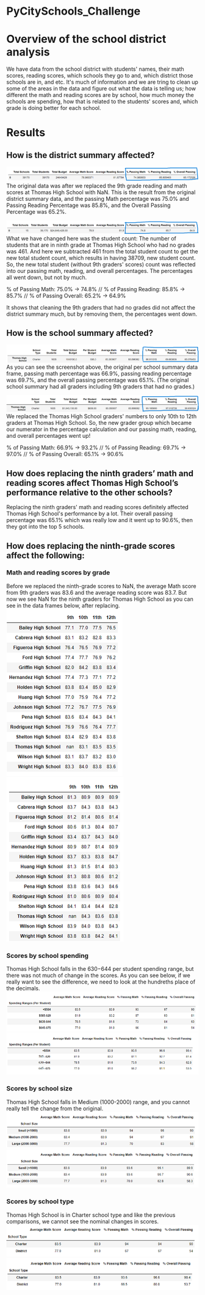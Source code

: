 # PyCitySchools_Challenge

# Overview of the school district analysis
We have data from the school district with students' names, their math scores, reading scores, which schools they go to and, which district those schools are in, and etc. 
It's much of information and we are tring to clean up some of the areas in the data and figure out what the data is telling us; 
how different the math and reading scores are by school, how much money the schools are spending, how that is related to the students' scores and, 
which grade is doing better for each school. 

# Results

## How is the district summary affected?

![district_summary_original](./Resources/district_summary_df_original.png)
The original data was after we replaced the 9th grade reading and math scores at Thomas High School with NaN.
This is the result from the original district summary data, and the passing Math percentage was 75.0% and Passing Reading Percentage was 85.8%, 
and the Overall Passing Percentage was 65.2%. 

![district_summary_df_changed](./Resources/district_summary_df_changed.png)
What we have changed here was the student count: The number of students that are in ninth grade at Thomas High School who had no grades was 461. And here we subtracted 
461 from the total student count to get the new total student count, which results in having 38709, new student count. 
So, the new total student (without 9th graders' scores) count was reflected into our passing math, reading, and overall percentages. 
The percentages all went down, but not by much.

% of Passing Math: 75.0% -> 74.8%  //
% of Passing Reading: 85.8% -> 85.7%  //
% of Passing Overall: 65.2% -> 64.9%

It shows that cleaning the 9th graders that had no grades did not affect the district summary much, but by removing them, the percentages went down.

## How is the school summary affected?

![per_school_summary_df_original](./Resources/per_school_summary_df_original.png)
As you can see the screenshot above, the original per school summary data frame, passing math percentage was 66.9%, passing reading percentage was 69.7%, and
the overall passing percentage was 65.1%. (The original school summary had all graders including 9th graders that had no grades.)

![per_school_summary_df_changed](./Resources/per_school_summary_df_changed.png)
We replaced the Thomas High School graders' numbers to only 10th to 12th graders at Thomas High School. 
So, the new grader group which became our numerator in the percentage calculation and our passing math, reading, and overall percentages went up! 

% of Passing Math: 66.9% -> 93.2%  //
% of Passing Reading: 69.7% -> 97.0%  //
% of Passing Overall: 65.1% -> 90.6%

## How does replacing the ninth graders’ math and reading scores affect Thomas High School’s performance relative to the other schools?
Replacing the ninth graders' math and reading scores definitely affected Thomas High School's performance by a lot.
Their overall passing percentage was 65.1% which was really low and it went up to 90.6%, then they got into the top 5 schools. 

## How does replacing the ninth-grade scores affect the following:

### Math and reading scores by grade
Before we replaced the ninth-grade scores to NaN, the average Math score from 9th graders was 83.6 and the average reading score was 83.7.
But now we see NaN for the ninth graders for Thomas High School as you can see in the data frames below, after replacing.
![math_scores_by_grade](./Resources/math_scores_by_grade.png)
![reading_scores_by_grade](./Resources/reading_scores_by_grade.png)


### Scores by school spending
Thomas High School falls in the $630-$644 per student spending range, but there was not much of change in the scores. 
As you can see below, if we really want to see the difference, we need to look at the hundreths place of the decimals.
![scores_by_school_spending_original](./Resources/scores_by_school_spending_original.png)
![scores_by_school_spending](./Resources/scores_by_school_spending.png)

### Scores by school size
Thomas High School falls in Medium (1000-2000) range, and you cannot really tell the change from the original. 
![scores_by_school_size_original](./Resources/scores_by_school_size_original.png)
![scores_by_school_size](./Resources/scores_by_school_size.png)

### Scores by school type
Thomas High School is in Charter school type and like the previous comparisons, we cannot see the nominal changes in scores. 
![scores_by_school_type_original](./Resources/scores_by_school_type_original.png)
![scores_by_school_type](./Resources/scores_by_school_type.png)
